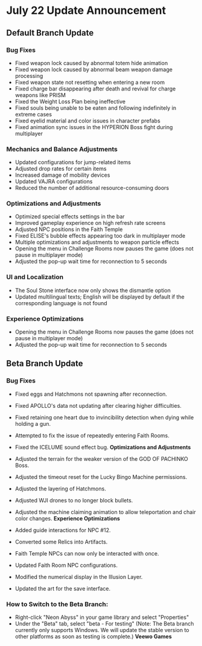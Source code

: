 # July 22 Update Announcement

## Default Branch Update

### Bug Fixes

* Fixed weapon lock caused by abnormal totem hide animation
* Fixed weapon lock caused by abnormal beam weapon damage processing
* Fixed weapon state not resetting when entering a new room
* Fixed charge bar disappearing after death and revival for charge weapons like PRISM
* Fixed the Weight Loss Plan being ineffective
* Fixed souls being unable to be eaten and following indefinitely in extreme cases
* Fixed eyelid material and color issues in character prefabs
* Fixed animation sync issues in the HYPERION Boss fight during multiplayer
### Mechanics and Balance Adjustments

* Updated configurations for jump-related items
* Adjusted drop rates for certain items
* Increased damage of mobility devices
* Updated VAJRA configurations
* Reduced the number of additional resource-consuming doors
### Optimizations and Adjustments

* Optimized special effects settings in the bar
* Improved gameplay experience on high refresh rate screens
* Adjusted NPC positions in the Faith Temple
* Fixed ELISE's bubble effects appearing too dark in multiplayer mode
* Multiple optimizations and adjustments to weapon particle effects
* Opening the menu in Challenge Rooms now pauses the game (does not pause in multiplayer mode)
* Adjusted the pop-up wait time for reconnection to 5 seconds
### UI and Localization

* The Soul Stone interface now only shows the dismantle option
* Updated multilingual texts; English will be displayed by default if the corresponding language is not found
### Experience Optimizations

* Opening the menu in Challenge Rooms now pauses the game (does not pause in multiplayer mode)
* Adjusted the pop-up wait time for reconnection to 5 seconds
## Beta Branch Update

### Bug Fixes

* Fixed eggs and Hatchmons not spawning after reconnection.
* Fixed APOLLO's data not updating after clearing higher difficulties.
* Fixed retaining one heart due to invincibility detection when dying while holding a gun.
* Attempted to fix the issue of repeatedly entering Faith Rooms.
* Fixed the ICELUME sound effect bug.
**Optimizations and Adjustments**

* Adjusted the terrain for the weaker version of the GOD OF PACHINKO Boss.
* Adjusted the timeout reset for the Lucky Bingo Machine permissions.
* Adjusted the layering of Hatchmons.
* Adjusted WJI drones to no longer block bullets.
* Adjusted the machine claiming animation to allow teleportation and chair color changes.
**Experience Optimizations**

* Added guide interactions for NPC #12.
* Converted some Relics into Artifacts.
* Faith Temple NPCs can now only be interacted with once.
* Updated Faith Room NPC configurations.
* Modified the numerical display in the Illusion Layer.
* Updated the art for the save interface.
### How to Switch to the Beta Branch:

* Right-click "Neon Abyss" in your game library and select "Properties"
* Under the "Beta" tab, select "beta - For testing"
(Note: The Beta branch currently only supports Windows. We will update the stable version to other platforms as soon as testing is complete.)
**Veewo Games**

